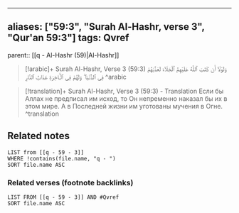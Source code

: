 
---
aliases: ["59:3", "Surah Al-Hashr, verse 3", "Qur'an 59:3"]
tags: Qvref
---

parent:: [[q - Al-Hashr (59)|Al-Hashr]]

> [!arabic]+ Surah Al-Hashr, Verse 3 (59:3)
> <span class="quran-arabic">وَلَوْلَآ أَن كَتَبَ ٱللَّهُ عَلَيْهِمُ ٱلْجَلَآءَ لَعَذَّبَهُمْ فِى ٱلدُّنْيَا ۖ وَلَهُمْ فِى ٱلْـَٔاخِرَةِ عَذَابُ ٱلنَّارِ</span>
^arabic

> [!translation]+ Surah Al-Hashr, Verse 3 (59:3) - Translation
> Если бы Аллах не предписал им исход, то Он непременно наказал бы их в этом мире. А в Последней жизни им уготованы мучения в Огне.
^translation



## Related notes
```dataview
LIST from [[q - 59 - 3]]
WHERE !contains(file.name, "q - ")
SORT file.name ASC
```

### Related verses (footnote backlinks)
```dataview
LIST FROM [[q - 59 - 3]] AND #Qvref
SORT file.name ASC
```

